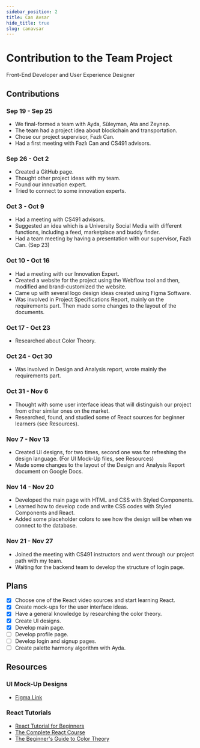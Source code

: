 ```yaml
---
sidebar_position: 2
title: Can Avsar
hide_title: true
slug: canavsar
---
```


# Contribution to the Team Project
Front-End Developer and User Experience Designer

## Contributions

### Sep 19 - Sep 25
- We final-formed a team with Ayda, Süleyman, Ata and Zeynep.
- The team had a project idea about blockchain and transportation.
- Chose our project supervisor, Fazlı Can.
- Had a first meeting with Fazlı Can and CS491 advisors.

### Sep 26 - Oct 2
- Created a GitHub page.
- Thought other project ideas with my team.
- Found our innovation expert.
- Tried to connect to some innovation experts.

### Oct 3 - Oct 9
- Had a meeting with CS491 advisors.
- Suggested an idea which is a University Social Media with different functions, including a feed, marketplace and buddy finder.
- Had a team meeting by having a presentation with our supervisor, Fazlı Can. (Sep 23)

### Oct 10 - Oct 16
- Had a meeting with our Innovation Expert.
- Created a website for the project using the Webflow tool and then, modified and brand-customized the website.
- Came up with several logo design ideas created using Figma Software.
- Was involved in Project Specifications Report, mainly on the requirements part. Then made some changes to the layout of the documents.

### Oct 17 - Oct 23
- Researched about Color Theory.

### Oct 24 - Oct 30
- Was involved in Design and Analysis report, wrote mainly the requirements part.

### Oct 31 - Nov 6
- Thought with some user interface ideas that will distinguish our project from other similar ones on the market.
- Researched, found, and studied some of React sources for beginner learners (see Resources).

### Nov 7 - Nov 13
- Created UI designs, for two times, second one was for refreshing the design language. (For UI Mock-Up files, see Resources) 
- Made some changes to the layout of the Design and Analysis Report document on Google Docs.

### Nov 14 - Nov 20
- Developed the main page with HTML and CSS with Styled Components.
- Learned how to develop code and write CSS codes with Styled Components and React.
- Added some placeholder colors to see how the design will be when we connect to the database.

### Nov 21 - Nov 27
- Joined the meeting with CS491 instructors and went through our project path with my team.
- Waiting for the backend team to develop the structure of login page.

## Plans

- [x] Choose one of the React video sources and start learning React.
- [x] Create mock-ups for the user interface ideas.
- [x] Have a general knowledge by researching the color theory.
- [x] Create UI designs.
- [x] Develop main page.
- [ ] Develop profile page.
- [ ] Develop login and signup pages.
- [ ] Create palette harmony algorithm with Ayda.

## Resources

### UI Mock-Up Designs 
- [Figma Link](https://www.figma.com/file/0oLstXuyv44boY9PO7tAsH/The-Aura-Palette?node-id=12%3A174)

### React Tutorials 
- [React Tutorial for Beginners](https://www.youtube.com/watch?v=Ke90Tje7VS0)
- [The Complete React Course](https://www.udemy.com/course/react-js-basics-to-advanced/)
- [The Beginner's Guide to Color Theory](https://www.udemy.com/course/colortheory/)

